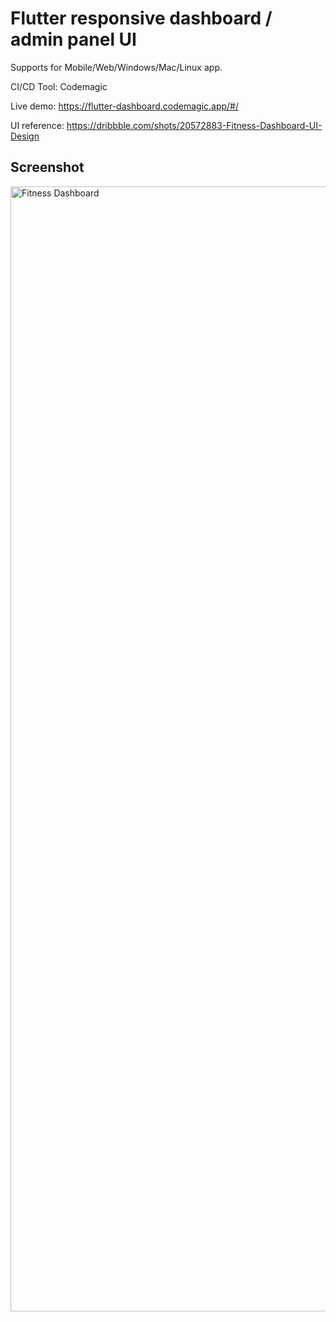 # Flutter responsive dashboard / admin panel UI

Supports for Mobile/Web/Windows/Mac/Linux app.

CI/CD Tool: Codemagic

Live demo: https://flutter-dashboard.codemagic.app/#/

UI reference: https://dribbble.com/shots/20572883-Fitness-Dashboard-UI-Design  

## Screenshot

<img width="1800" alt="Fitness Dashboard" src="https://user-images.githubusercontent.com/29474697/235890315-e1bba983-2106-4936-8420-bdb286d3cfa1.png">
